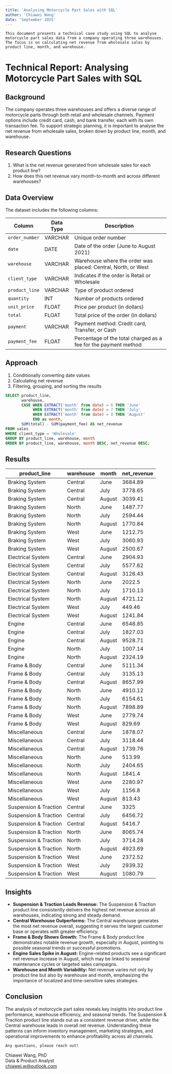 ```yaml
---
title: 'Analysing Motorcycle Part Sales with SQL'
author: 'Chiawei Wang'
date: 'September 2025'
---
```


`This document presents a technical case study using SQL to analyse motorcycle part sales data from a company operating three warehouses. The focus is on calculating net revenue from wholesale sales by product line, month, and warehouse.`

# Technical Report: Analysing Motorcycle Part Sales with SQL

## Background

The company operates three warehouses and offers a diverse range of motorcycle parts through both retail and wholesale channels. Payment options include credit card, cash, and bank transfer, each with its own transaction fee. To support strategic planning, it is important to analyse the net revenue from wholesale sales, broken down by product line, month, and warehouse.

## Research Questions

1. What is the net revenue generated from wholesale sales for each product line?
2. How does this net revenue vary month-to-month and across different warehouses?

## Data Overview

The dataset includes the following columns:

| Column         | Data Type | Description                                                     |
|----------------|-----------|-----------------------------------------------------------------|
| `order_number` | VARCHAR   | Unique order number                                             |
| `date`         | DATE      | Date of the order (June to August 2021)                         |
| `warehouse`    | VARCHAR   | Warehouse where the order was placed: Central, North, or West   |
| `client_type`  | VARCHAR   | Indicates if the order is Retail or Wholesale                   |
| `product_line` | VARCHAR   | Type of product ordered                                         |
| `quantity`     | INT       | Number of products ordered                                      |
| `unit_price`   | FLOAT     | Price per product (in dollars)                                  |
| `total`        | FLOAT     | Total price of the order (in dollars)                           |
| `payment`      | VARCHAR   | Payment method: Credit card, Transfer, or Cash                  |
| `payment_fee`  | FLOAT     | Percentage of the total charged as a fee for the payment method |

## Approach

1. Conditionally converting date values
2. Calculating net revenue
3. Filtering, grouping, and sorting the results

```sql
SELECT product_line,
       warehouse,
       CASE WHEN EXTRACT('month' from date) = 6 THEN 'June'
            WHEN EXTRACT('month' from date) = 7 THEN 'July'
            WHEN EXTRACT('month' from date) = 8 THEN 'August'
            END as month,
       SUM(total) - SUM(payment_fee) AS net_revenue
FROM sales
WHERE client_type = 'Wholesale'
GROUP BY product_line, warehouse, month
ORDER BY product_line, warehouse, month DESC, net_revenue DESC;
```
## Results

| product_line           | warehouse | month   | net_revenue |
|------------------------|-----------|---------|-------------|
| Braking System         | Central   | June    | 3684.89     |
| Braking System         | Central   | July    | 3778.65     |
| Braking System         | Central   | August  | 3039.41     |
| Braking System         | North     | June    | 1487.77     |
| Braking System         | North     | July    | 2594.44     |
| Braking System         | North     | August  | 1770.84     |
| Braking System         | West      | June    | 1212.75     |
| Braking System         | West      | July    | 3060.93     |
| Braking System         | West      | August  | 2500.67     |
| Electrical System      | Central   | June    | 2904.93     |
| Electrical System      | Central   | July    | 5577.62     |
| Electrical System      | Central   | August  | 3126.43     |
| Electrical System      | North     | June    | 2022.5      |
| Electrical System      | North     | July    | 1710.13     |
| Electrical System      | North     | August  | 4721.12     |
| Electrical System      | West      | July    | 449.46      |
| Electrical System      | West      | August  | 1241.84     |
| Engine                 | Central   | June    | 6548.85     |
| Engine                 | Central   | July    | 1827.03     |
| Engine                 | Central   | August  | 9528.71     |
| Engine                 | North     | July    | 1007.14     |
| Engine                 | North     | August  | 2324.19     |
| Frame & Body           | Central   | June    | 5111.34     |
| Frame & Body           | Central   | July    | 3135.13     |
| Frame & Body           | Central   | August  | 8657.99     |
| Frame & Body           | North     | June    | 4910.12     |
| Frame & Body           | North     | July    | 6154.61     |
| Frame & Body           | North     | August  | 7898.89     |
| Frame & Body           | West      | June    | 2779.74     |
| Frame & Body           | West      | August  | 829.69      |
| Miscellaneous          | Central   | June    | 1878.07     |
| Miscellaneous          | Central   | July    | 3118.44     |
| Miscellaneous          | Central   | August  | 1739.76     |
| Miscellaneous          | North     | June    | 513.99      |
| Miscellaneous          | North     | July    | 2404.65     |
| Miscellaneous          | North     | August  | 1841.4      |
| Miscellaneous          | West      | June    | 2280.97     |
| Miscellaneous          | West      | July    | 1156.8      |
| Miscellaneous          | West      | August  | 813.43      |
| Suspension & Traction  | Central   | June    | 3325        |
| Suspension & Traction  | Central   | July    | 6456.72     |
| Suspension & Traction  | Central   | August  | 5416.7      |
| Suspension & Traction  | North     | June    | 8065.74     |
| Suspension & Traction  | North     | July    | 3714.28     |
| Suspension & Traction  | North     | August  | 4923.69     |
| Suspension & Traction  | West      | June    | 2372.52     |
| Suspension & Traction  | West      | July    | 2939.32     |
| Suspension & Traction  | West      | August  | 1080.79     |

## Insights

- **Suspension & Traction Leads Revenue:** The Suspension & Traction product line consistently delivers the highest net revenue across all warehouses, indicating strong and steady demand.
- **Central Warehouse Outperforms:** The Central warehouse generates the most net revenue overall, suggesting it serves the largest customer base or operates with greater efficiency.
- **Frame & Body Shows Growth:** The Frame & Body product line demonstrates notable revenue growth, especially in August, pointing to possible seasonal trends or successful promotions.
- **Engine Sales Spike in August:** Engine-related products see a significant net revenue increase in August, which may be linked to seasonal maintenance cycles or targeted sales campaigns.
- **Warehouse and Month Variability:** Net revenue varies not only by product line but also by warehouse and month, emphasizing the importance of localized and time-sensitive sales strategies.

## Conclusion

The analysis of motorcycle part sales reveals key insights into product line performance, warehouse efficiency, and seasonal trends. The Suspension & Traction product line stands out as a consistent revenue driver, while the Central warehouse leads in overall net revenue. Understanding these patterns can inform inventory management, marketing strategies, and operational improvements to enhance profitability across all channels.

`Any questions, please reach out!`

Chiawei Wang, PhD\
Data & Product Analyst\
<chiawei.w@outlook.com>
